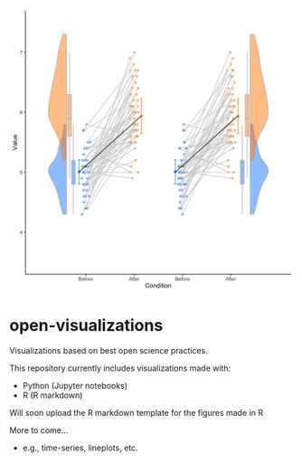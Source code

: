 ![Raincloud example](raincloud_extended_repmes_complete.png)

# open-visualizations
Visualizations based on best open science practices.

This repository currently includes visualizations made with:
- Python (Jupyter notebooks)
- R (R markdown)

Will soon upload the R markdown template for the figures made in R

More to come... 
- e.g., time-series, lineplots, etc.
 
